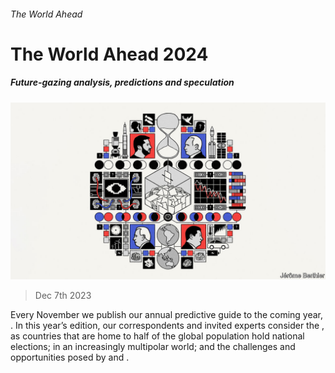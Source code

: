 ###### The World Ahead

# The World Ahead 2024 

##### Future-gazing analysis, predictions and speculation 

![image](images/20231118_COP002.jpg) 

> Dec 7th 2023 

Every November we publish our annual predictive guide to the coming year, . In this year’s edition, our correspondents and invited experts consider the , as countries that are home to half of the global population hold national elections;  in an increasingly multipolar world; and the challenges and opportunities posed by  and .


